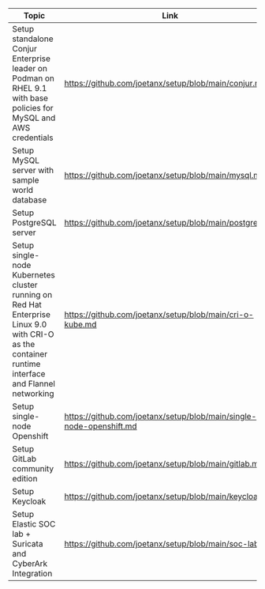 |Topic|Link|
|---|---|
|Setup standalone Conjur Enterprise leader on Podman on RHEL 9.1 with base policies for MySQL and AWS credentials|https://github.com/joetanx/setup/blob/main/conjur.md|
|Setup MySQL server with sample world database|https://github.com/joetanx/setup/blob/main/mysql.md|
|Setup PostgreSQL server|https://github.com/joetanx/setup/blob/main/postgres.md|
|Setup single-node Kubernetes cluster running on Red Hat Enterprise Linux 9.0 with CRI-O as the container runtime interface and Flannel networking|https://github.com/joetanx/setup/blob/main/cri-o-kube.md|
|Setup single-node Openshift|https://github.com/joetanx/setup/blob/main/single-node-openshift.md|
|Setup GitLab community edition|https://github.com/joetanx/setup/blob/main/gitlab.md|
|Setup Keycloak|https://github.com/joetanx/setup/blob/main/keycloak.md|
|Setup Elastic SOC lab + Suricata and CyberArk Integration|https://github.com/joetanx/setup/blob/main/soc-lab.md|
